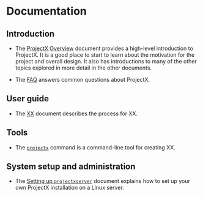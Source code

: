 # Documentation

<!--- These tags hold related issue numbers. This page's development
is part of #336. --->

## Introduction

- The [ProjectX Overview](/doc/overview.md) document provides a high-level
  introduction to ProjectX.
  It is a good place to start to learn about the motivation for the project
  and overall design.
  It also has introductions to many of the other topics explored in more
  detail in the other documents.

- The [FAQ](/doc/faq.md) answers common questions about ProjectX.

## User guide

- The [XX](/doc/XX.md) document describes the process for XX.

## Tools

- The [`projectx`](XX) command is a
  command-line tool for creating XX.


## System setup and administration

- The [Setting up `projectxserver`](/doc/server_setup.md) document explains how
  to set up your own ProjectX installation on a Linux server.

